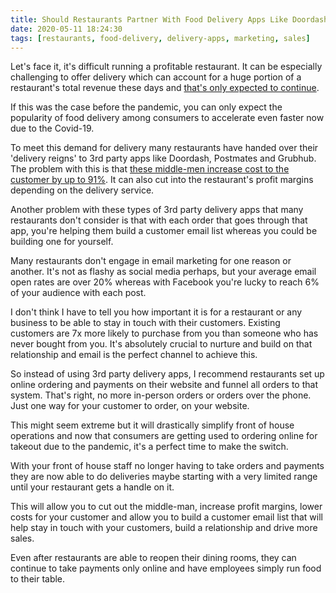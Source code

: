 ```yaml
---
title: Should Restaurants Partner With Food Delivery Apps Like Doordash & Postmates?
date: 2020-05-11 18:24:30
tags: [restaurants, food-delivery, delivery-apps, marketing, sales]
---
```


Let's face it, it's difficult running a profitable restaurant. It can be especially challenging to offer delivery which can account for a huge portion of a restaurant's total revenue these days and [that's only expected to continue][1].

If this was the case before the pandemic, you can only expect the popularity of food delivery among consumers to accelerate even faster now due to the Covid-19.

To meet this demand for delivery many restaurants have handed over their 'delivery reigns' to 3rd party apps like Doordash, Postmates and Grubhub. The problem with this is that [these middle-men increase cost to the customer by up to 91%][2]. It can also cut into the restaurant's profit margins depending on the delivery service.

Another problem with these types of 3rd party delivery apps that many restaurants don't consider is that with each order that goes through that app, you're helping them build a customer email list whereas you could be building one for yourself.

Many restaurants don't engage in email marketing for one reason or another. It's not as flashy as social media perhaps, but your average email open rates are over 20% whereas with Facebook you're lucky to reach 6% of your audience with each post.

I don't think I have to tell you how important it is for a restaurant or any business to be able to stay in touch with their customers. Existing customers are 7x more likely to purchase from you than someone who has never bought from you. It's absolutely crucial to nurture and build on that relationship and email is the perfect channel to achieve this.

So instead of using 3rd party delivery apps, I recommend restaurants set up online ordering and payments on their website and funnel all orders to that system. That's right, no more in-person orders or orders over the phone. Just one way for your customer to order, on your website.

This might seem extreme but it will drastically simplify front of house operations and now that consumers are getting used to ordering online for takeout due to the pandemic, it's a perfect time to make the switch.

With your front of house staff no longer having to take orders and payments they are now able to do deliveries maybe starting with a very limited range until your restaurant gets a handle on it.

This will allow you to cut out the middle-man, increase profit margins, lower costs for your customer and allow you to build a customer email list that will help stay in touch with your customers, build a relationship and drive more sales.

Even after restaurants are able to reopen their dining rooms, they can continue to take payments only online and have employees simply run food to their table.

[1]: https://www.qsrmagazine.com/news/study-delivery-sales-outpace-restaurant-sales
[2]: https://www.nytimes.com/2020/02/26/technology/personaltech/ubereats-doordash-postmates-grubhub-review.html